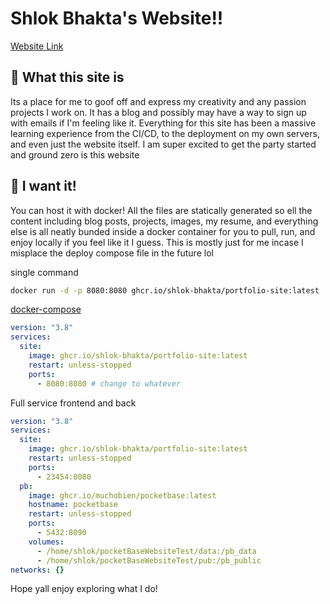 # Shlok Bhakta's Website!!

[Website Link](https://shlokbhakta.dev/)

## 📃 What this site is

Its a place for me to goof off and express my creativity and any passion projects I work on. It has a blog and possibly may have a way to sign up with emails if I'm feeling like it. Everything for this site has been a massive learning experience from the CI/CD, to the deployment on my own servers, and even just the website itself. I am super excited to get the party started and ground zero is this website

## 🤤 I want it!

You can host it with docker! All the files are statically generated so ell the content including blog posts, projects, images, my resume, and everything else is all neatly bunded inside a docker container for you to pull, run, and enjoy locally if you feel like it I guess. This is mostly just for me incase I misplace the deploy compose file in the future lol

single command
```bash
docker run -d -p 8080:8080 ghcr.io/shlok-bhakta/portfolio-site:latest
```

[docker-compose](https://docs.docker.com/compose/)
```yaml
version: "3.8"
services:
  site:
    image: ghcr.io/shlok-bhakta/portfolio-site:latest
    restart: unless-stopped
    ports:
      - 8080:8080 # change to whatever
```

Full service frontend and back
```yaml
version: "3.8"
services:
  site:
    image: ghcr.io/shlok-bhakta/portfolio-site:latest
    restart: unless-stopped
    ports:
      - 23454:8080
  pb:
    image: ghcr.io/muchobien/pocketbase:latest
    hostname: pocketbase
    restart: unless-stopped
    ports:
      - 5432:8090
    volumes:
      - /home/shlok/pocketBaseWebsiteTest/data:/pb_data
      - /home/shlok/pocketBaseWebsiteTest/pub:/pb_public
networks: {}
```

Hope yall enjoy exploring what I do!